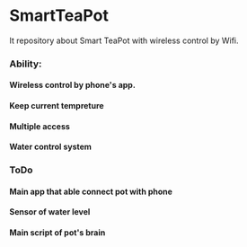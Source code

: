 # SmartTeaPot

It repository about Smart TeaPot with wireless control by Wifi. 

### Ability:
#### Wireless control by phone's app.
#### Keep current tempreture
#### Multiple access
#### Water control system

### ToDo
#### Main app that able connect pot with phone
#### Sensor of water level
#### Main script of pot's brain
